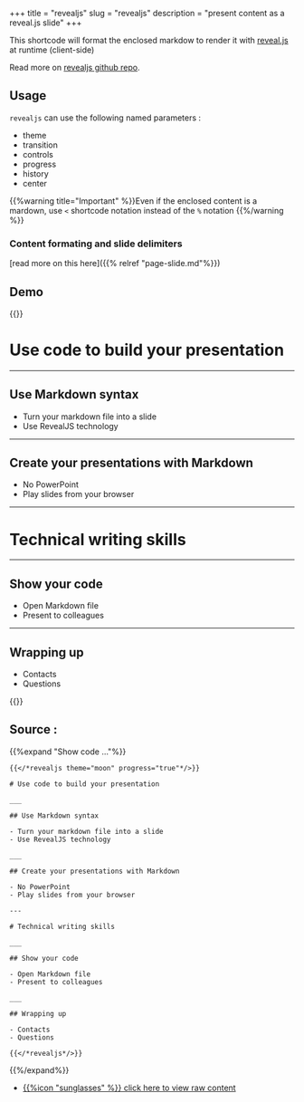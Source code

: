 +++
title = "revealjs"
slug = "revealjs"
description = "present content as a reveal.js slide"
+++

This shortcode will format the enclosed markdow to render it with [reveal.js](http://lab.hakim.se/reveal-js/) at runtime (client-side)

Read more on [revealjs github repo](https://github.com/hakimel/reveal.js/#markdown).

## Usage

`revealjs` can use the following named parameters :

* theme
* transition
* controls
* progress
* history
* center


{{%warning title="Important" %}}Even if the enclosed content is a mardown, use `<` shortcode notation instead of the `%` notation {{%/warning %}}

### Content formating and slide delimiters

[read more on this here]({{% relref "page-slide.md"%}})

## Demo


{{<revealjs theme="moon" progress="true">}}

# Use code to build your presentation

___

## Use Markdown syntax

- Turn your markdown file into a slide
- Use RevealJS technology

___

## Create your presentations with Markdown

- No PowerPoint
- Play slides from your browser

---

# Technical writing skills

___

## Show your code

- Open Markdown file
- Present to colleagues

___

## Wrapping up

- Contacts
- Questions

{{</revealjs>}}

## Source :

{{%expand "Show code ..."%}}

```
{{</*revealjs theme="moon" progress="true"*/>}}

# Use code to build your presentation

___

## Use Markdown syntax

- Turn your markdown file into a slide
- Use RevealJS technology

___

## Create your presentations with Markdown

- No PowerPoint
- Play slides from your browser

---

# Technical writing skills

___

## Show your code

- Open Markdown file
- Present to colleagues

___

## Wrapping up

- Contacts
- Questions

{{</*revealjs*/>}}

```

{{%/expand%}}

* [{{%icon "sunglasses" %}} click here to view raw content](https://raw.githubusercontent.com/vjeantet/hugo-theme-docdock/master/exampleSite/content/shortcodes/revealjs.md)